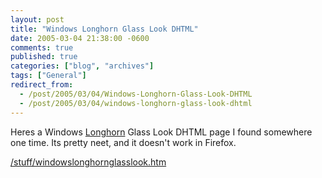 ```yaml
---
layout: post
title: "Windows Longhorn Glass Look DHTML"
date: 2005-03-04 21:38:00 -0600
comments: true
published: true
categories: ["blog", "archives"]
tags: ["General"]
redirect_from: 
  - /post/2005/03/04/Windows-Longhorn-Glass-Look-DHTML
  - /post/2005/03/04/windows-longhorn-glass-look-dhtml
---
```

<!-- more -->
<p>
Heres a Windows <a href="http://msdn.microsoft.com/longhorn/" target="_blank" title="Windows ">Longhorn</a> Glass Look DHTML page I found somewhere one time. Its pretty neet, and it doesn&#39;t work in Firefox.
</p>
<p>
<a href="/stuff/windowslonghornglasslook.htm">/stuff/windowslonghornglasslook.htm</a>
</p>
<p>
&nbsp;
</p>
<img src="/images/postso_WindowsLonhornGlassLook.JPG" alt="" />
